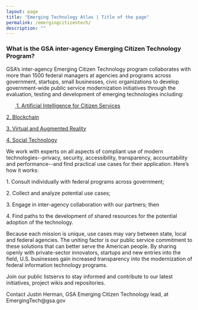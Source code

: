 ```yaml
---
layout: page
title: "Emerging Technology Atlas | Title of the page"
permalink: /emergingcitizentech/
description: ""
---
```


### What is the GSA inter-agency Emerging Citizen Technology Program?



<p>GSA’s inter-agency Emerging Citizen Technology program collaborates with more than 1500 federal managers at agencies and programs across government, startups, small businesses, civic organizations to develop government-wide public service modernization initiatives through the evaluation, testing and development of emerging technologies including:</p>

<p>&nbsp;&nbsp;&nbsp;&nbsp;&nbsp;&nbsp;<a href="https://www.gsa.gov/technology/government-it-initiatives/emerging-citizen-technology/artificial-intelligence-for-citizen-services" target="_blank"> 1. Artificial Intelligence for Citizen Services</a></p>
<p><a href="https://www.gsa.gov/technology/government-it-initiatives/emerging-citizen-technology/blockchain" target="_blank"> 2. Blockchain</a></p>
<p><a href="https://www.gsa.gov/technology/government-it-initiatives/emerging-citizen-technology/virtual-and-augmented-reality"> 3. Virtual and Augmented Reality</a></p>
<p><a href="https://www.gsa.gov/technology/government-it-initiatives/emerging-citizen-technology/social-technology-socialgov"> 4. Social Technology</a></p>

<p>We work with experts on all aspects of compliant use of modern technologies--privacy, security, accessibility, transparency, accountability and performance--and find practical use cases for their application. Here’s how it works:</p>

<p> 1. Consult individually with federal programs across government;</p>
<p> 2. Collect and analyze potential use cases;</p>
<p> 3. Engage in inter-agency collaboration with our partners; then</p>
<p> 4. Find paths to the development of shared resources for the potential adoption of the technology.</p>

<p>Because each mission is unique, use cases may vary between state, local and federal agencies. The uniting factor is our public service commitment to these solutions that can better serve the American people. By sharing openly with private-sector innovators, startups and new entries into the field, U.S. businesses gain increased transparency into the modernization of federal information technology programs.</p>

<p>Join our public listservs to stay informed and contribute to our latest initiatives, project wikis and repositories.</p>

<p>Contact Justin Herman, GSA Emerging Citizen Technology lead, at EmergingTech@gsa.gov</p>
